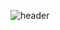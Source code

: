 ![header](https://capsule-render.vercel.app/api?type=waving&color=auto&height=300&section=header&text=원하는텍스트&fontSize=70&animation=twinkling)

<!--
**BaeJihae/BaeJihae** is a ✨ _special_ ✨ repository because its `README.md` (this file) appears on your GitHub profile.

Here are some ideas to get you started:

- 🔭 I’m currently working on ...
- 🌱 I’m currently learning ...
- 👯 I’m looking to collaborate on ...
- 🤔 I’m looking for help with ...
- 💬 Ask me about ...
- 📫 How to reach me: ...
- 😄 Pronouns: ...
- ⚡ Fun fact: ...
-->
